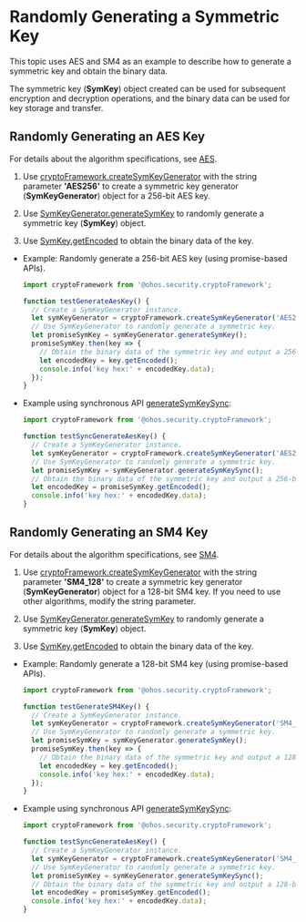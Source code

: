 # Randomly Generating a Symmetric Key


This topic uses AES and SM4 as an example to describe how to generate a symmetric key and obtain the binary data.


The symmetric key (**SymKey**) object created can be used for subsequent encryption and decryption operations, and the binary data can be used for key storage and transfer.


## Randomly Generating an AES Key

For details about the algorithm specifications, see [AES](crypto-sym-key-generation-conversion-spec.md#aes).

1. Use [cryptoFramework.createSymKeyGenerator](../../reference/apis-crypto-architecture-kit/js-apis-cryptoFramework.md#cryptoframeworkcreatesymkeygenerator) with the string parameter **'AES256'** to create a symmetric key generator (**SymKeyGenerator**) object for a 256-bit AES key.

2. Use [SymKeyGenerator.generateSymKey](../../reference/apis-crypto-architecture-kit/js-apis-cryptoFramework.md#generatesymkey-1) to randomly generate a symmetric key (**SymKey**) object.

3. Use [SymKey.getEncoded](../../reference/apis-crypto-architecture-kit/js-apis-cryptoFramework.md#getencoded) to obtain the binary data of the key.

- Example: Randomly generate a 256-bit AES key (using promise-based APIs).

  ```ts
  import cryptoFramework from '@ohos.security.cryptoFramework';

  function testGenerateAesKey() {
    // Create a SymKeyGenerator instance.
    let symKeyGenerator = cryptoFramework.createSymKeyGenerator('AES256');
    // Use SymKeyGenerator to randomly generate a symmetric key.
    let promiseSymKey = symKeyGenerator.generateSymKey();
    promiseSymKey.then(key => {
      // Obtain the binary data of the symmetric key and output a 256-bit key, which is of 32 bytes.
      let encodedKey = key.getEncoded();
      console.info('key hex:' + encodedKey.data);
    });
  }
  ```

- Example using synchronous API [generateSymKeySync](../../reference/apis-crypto-architecture-kit/js-apis-cryptoFramework.md#generatesymkeysync12):
  ```ts
  import cryptoFramework from '@ohos.security.cryptoFramework';

  function testSyncGenerateAesKey() {
    // Create a SymKeyGenerator instance.
    let symKeyGenerator = cryptoFramework.createSymKeyGenerator('AES256');
    // Use SymKeyGenerator to randomly generate a symmetric key.
    let promiseSymKey = symKeyGenerator.generateSymKeySync();
    // Obtain the binary data of the symmetric key and output a 256-bit key, which is of 32 bytes.
    let encodedKey = promiseSymKey.getEncoded();
    console.info('key hex:' + encodedKey.data);
  }
  ```


## Randomly Generating an SM4 Key

For details about the algorithm specifications, see [SM4](crypto-sym-key-generation-conversion-spec.md#sm4).

1. Use [cryptoFramework.createSymKeyGenerator](../../reference/apis-crypto-architecture-kit/js-apis-cryptoFramework.md#cryptoframeworkcreatesymkeygenerator) with the string parameter **'SM4_128'** to create a symmetric key generator (**SymKeyGenerator**) object for a 128-bit SM4 key.
   If you need to use other algorithms, modify the string parameter.

2. Use [SymKeyGenerator.generateSymKey](../../reference/apis-crypto-architecture-kit/js-apis-cryptoFramework.md#generatesymkey-1) to randomly generate a symmetric key (**SymKey**) object.

3. Use [SymKey.getEncoded](../../reference/apis-crypto-architecture-kit/js-apis-cryptoFramework.md#getencoded) to obtain the binary data of the key.

- Example: Randomly generate a 128-bit SM4 key (using promise-based APIs).

  ```ts
  import cryptoFramework from '@ohos.security.cryptoFramework';

  function testGenerateSM4Key() {
    // Create a SymKeyGenerator instance.
    let symKeyGenerator = cryptoFramework.createSymKeyGenerator('SM4_128');
    // Use SymKeyGenerator to randomly generate a symmetric key.
    let promiseSymKey = symKeyGenerator.generateSymKey();
    promiseSymKey.then(key => {
      // Obtain the binary data of the symmetric key and output a 128-bit byte stream, which is of 16 bytes.
      let encodedKey = key.getEncoded();
      console.info('key hex:' + encodedKey.data);
    });
  }
  ```

- Example using synchronous API [generateSymKeySync](../../reference/apis-crypto-architecture-kit/js-apis-cryptoFramework.md#generatesymkeysync12):
  ```ts
  import cryptoFramework from '@ohos.security.cryptoFramework';

  function testSyncGenerateAesKey() {
    // Create a SymKeyGenerator instance.
    let symKeyGenerator = cryptoFramework.createSymKeyGenerator('SM4_128');
    // Use SymKeyGenerator to randomly generate a symmetric key.
    let promiseSymKey = symKeyGenerator.generateSymKeySync();
    // Obtain the binary data of the symmetric key and output a 128-bit byte stream, which is of 16 bytes.
    let encodedKey = promiseSymKey.getEncoded();
    console.info('key hex:' + encodedKey.data);
  }
  ```
